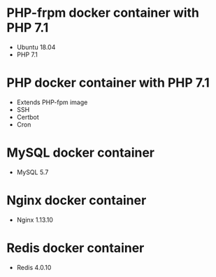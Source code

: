 # PHP-frpm docker container with PHP 7.1
* Ubuntu 18.04
* PHP 7.1

# PHP docker container with PHP 7.1
* Extends PHP-fpm image
* SSH
* Certbot
* Cron

# MySQL docker container
* MySQL 5.7

# Nginx docker container
* Nginx 1.13.10

# Redis docker container
* Redis 4.0.10